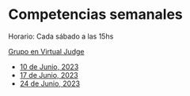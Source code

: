 
# Competencias semanales

Horario: Cada sábado a las 15hs

[Grupo en Virtual Judge](https://vjudge.net/group/oiapolitecnico)

- [10 de Junio, 2023](2023-06-10.md)
- [17 de Junio, 2023](2023-06-17.md)
- [24 de Junio, 2023](2023-06-24.md)
